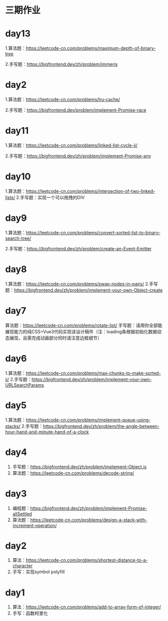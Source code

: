 
# 三期作业
# day13
1.算法题：https://leetcode-cn.com/problems/maximum-depth-of-binary-tree

2.手写题：https://bigfrontend.dev/zh/problem/immerjs

# day2
1.算法题：https://leetcode-cn.com/problems/lru-cache/

2.手写题：https://bigfrontend.dev/problem/implement-Promise-race

# day11
1.算法题：https://leetcode-cn.com/problems/linked-list-cycle-ii/

2.手写题：https://bigfrontend.dev/zh/problem/implement-Promise-any


# day10
1.算法题：https://leetcode-cn.com/problems/intersection-of-two-linked-lists/
2.手写题：实现一个可以拖拽的DIV


# day9
1.算法题：https://leetcode-cn.com/problems/convert-sorted-list-to-binary-search-tree/

2.手写题：https://bigfrontend.dev/zh/problem/create-an-Event-Emitter

# day8
1.算法题：https://leetcode-cn.com/problems/swap-nodes-in-pairs/
2.手写题：https://bigfrontend.dev/zh/problem/implement-your-own-Object-create

# day7
算法题：https://leetcode-cn.com/problems/rotate-list/
手写题：请用你全部能展现能力的纯CSS+Vue3代码实现该设计稿件（注：loading条根据初始化数据动态展现，且需完成动画部分同时请注意边框细节）

# day6 
1.算法题：https://leetcode-cn.com/problems/max-chunks-to-make-sorted-ii/
2.手写题：https://bigfrontend.dev/zh/problem/implement-your-own-URLSearchParams
# day5 
1.算法题：https://leetcode-cn.com/problems/implement-queue-using-stacks/
2.手写题：https://bigfrontend.dev/zh/problem/the-angle-between-hour-hand-and-minute-hand-of-a-clock
# day4 
1. 手写题：https://bigfrontend.dev/zh/problem/implement-Object.is
2. 算法题：https://leetcode-cn.com/problems/decode-string/

# day3
1. 编程题：https://bigfrontend.dev/zh/problem/implement-Promise-allSettled
2. 算法题：https://leetcode-cn.com/problems/design-a-stack-with-increment-operation/
# day2
1. 算法：https://leetcode-cn.com/problems/shortest-distance-to-a-character
2. 手写：实现symbol polyfill

# day1 
1. 算法：https://leetcode-cn.com/problems/add-to-array-form-of-integer/
2. 手写：函数柯里化
